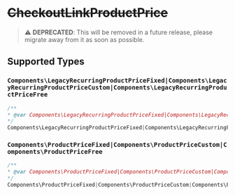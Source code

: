 # ~~CheckoutLinkProductPrice~~

> :warning: **DEPRECATED**: This will be removed in a future release, please migrate away from it as soon as possible.


## Supported Types

### `Components\LegacyRecurringProductPriceFixed|Components\LegacyRecurringProductPriceCustom|Components\LegacyRecurringProductPriceFree`

```php
/**
* @var Components\LegacyRecurringProductPriceFixed|Components\LegacyRecurringProductPriceCustom|Components\LegacyRecurringProductPriceFree
*/
Components\LegacyRecurringProductPriceFixed|Components\LegacyRecurringProductPriceCustom|Components\LegacyRecurringProductPriceFree $value = /* values here */
```

### `Components\ProductPriceFixed|Components\ProductPriceCustom|Components\ProductPriceFree`

```php
/**
* @var Components\ProductPriceFixed|Components\ProductPriceCustom|Components\ProductPriceFree
*/
Components\ProductPriceFixed|Components\ProductPriceCustom|Components\ProductPriceFree $value = /* values here */
```

